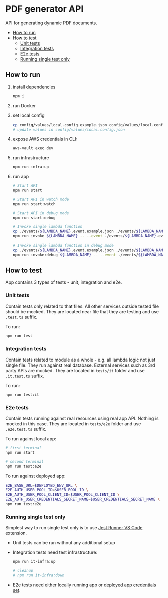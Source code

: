 # PDF generator API

API for generating dynamic PDF documents.

- [How to run](#how-to-run)
- [How to test](#how-to-test)
  - [Unit tests](#unit-tests)
  - [Integration tests](#integration-tests)
  - [E2e tests](#e2e-tests)
  - [Running single test only](#running-single-test-only)

## How to run

1. install dependencies
   ```bash
   npm i
   ```
1. run Docker
1. set local config
   ```bash
   cp config/values/local.config.example.json config/values/local.config.json
   # update values in config/values/local.config.json
   ```
1. expose AWS credentials in CLI:
   ```bash
   aws-vault exec dev
   ```
1. run infrastructure
   ```bash
   npm run infra:up
   ```
1. run app

   ```bash
   # Start API
   npm run start

   # Start API in watch mode
   npm run start:watch

   # Start API in debug mode
   npm run start:debug

   # Invoke single lambda function
   cp ./events/${LAMBDA_NAME}.event.example.json ./events/${LAMBDA_NAME}.event.json
   npm run invoke ${LAMBDA_NAME} -- --event ./events/${LAMBDA_NAME}.event.json

   # Invoke single lambda function in debug mode
   cp ./events/${LAMBDA_NAME}.event.example.json ./events/${LAMBDA_NAME}.event.json
   npm run invoke:debug ${LAMBDA_NAME} -- --event ./events/${LAMBDA_NAME}.event.json
   ```

## How to test

App contains 3 types of tests - unit, integration and e2e.

### Unit tests

Contain tests only related to that files. All other services outside tested file should be mocked.
They are located near file that they are testing and use `.test.ts` suffix.

To run:

```bash
npm run test
```

### Integration tests

Contain tests related to module as a whole - e.g. all lambda logic not just single file.
They run against real database. External services such as 3rd party APIs are mocked.
They are located in `tests/it` folder and use `.it.test.ts` suffix.

To run:

```bash
npm run test:it
```

### E2e tests

Contain tests running against real resources using real app API. Nothing is mocked in this case.
They are located in `tests/e2e` folder and use `.e2e.test.ts` suffix.

To run against local app:

```bash
# first terminal
npm run start

# second terminal
npm run test:e2e
```

To run against deployed app:

```bash
E2E_BASE_URL=$DEPLOYED_ENV_URL \
E2E_AUTH_USER_POOL_ID=$USER_POOL_ID \
E2E_AUTH_USER_POOL_CLIENT_ID=$USER_POOL_CLIENT_ID \
E2E_AUTH_USER_CREDENTIALS_SECRET_NAME=$USER_CREDENTIALS_SECRET_NAME \
npm run test:e2e
```

### Running single test only

Simplest way to run single test only is to use [Jest Runner VS Code](https://marketplace.visualstudio.com/items?itemName=firsttris.vscode-jest-runner) extension.

- Unit tests can be run without any additional setup
- Integration tests need test infrastructure:

  ```bash
  npm run it-infra:up

  # cleanup
  # npm run it-infra:down
  ```

- E2e tests need either locally running app or [deployed app credentials set](#e2e-tests).
